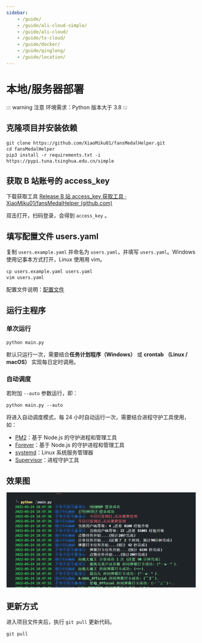 ```yaml
---
sidebar:
    - /guide/
    - /guide/ali-cloud-simple/
    - /guide/ali-cloud/
    - /guide/tx-cloud/
    - /guide/docker/
    - /guide/qinglong/
    - /guide/location/
---
```


# 本地/服务器部署

::: warning 注意
环境需求：Python 版本大于 3.8
:::

## 克隆项目并安装依赖

```shell
git clone https://github.com/XiaoMiku01/fansMedalHelper.git
cd fansMedalHelper
pip3 install -r requirements.txt -i https://pypi.tuna.tsinghua.edu.cn/simple
```

## 获取 B 站账号的 access_key

下载获取工具 [Release B 站 access_key 获取工具 · XiaoMiku01/fansMedalHelper (github.com)](https://github.com/XiaoMiku01/fansMedalHelper/releases/tag/logintool)

双击打开，扫码登录，会得到 `access_key` 。

## 填写配置文件 users.yaml

复制 `users.example.yaml` 并命名为 `users.yaml`，并填写 `users.yaml`。Windows 使用记事本方式打开，Linux 使用用 vim。

```shell
cp users.example.yaml users.yaml
vim users.yaml
```

配置文件说明：[配置文件](./#配置文件说明-users-yaml)

## 运行主程序

### 单次运行

```shell
python main.py
```

默认只运行一次，需要结合**任务计划程序（Windows）** 或 **crontab （Linux / macOS）** 实现每日定时调用。

### 自动调度

若附加 `--auto` 参数运行，即：

```shell
python main.py --auto
```

将进入自动调度模式，每 24 小时自动运行一次，需要结合进程守护工具使用，如：

- [PM2](https://pm2.io/)：基于 Node.js 的守护进程和管理工具
- [Forever](https://github.com/foreversd/forever)：基于 Node.js 的守护进程和管理工具
- [systemd](https://systemd.io/)：Linux 系统服务管理器
- [Supervisor](http://supervisord.org/)：进程守护工具

## 效果图

![](../images/location/img1.png)

## 更新方式

进入项目文件夹后，执行 `git pull` 更新代码。

```shell
git pull
```
